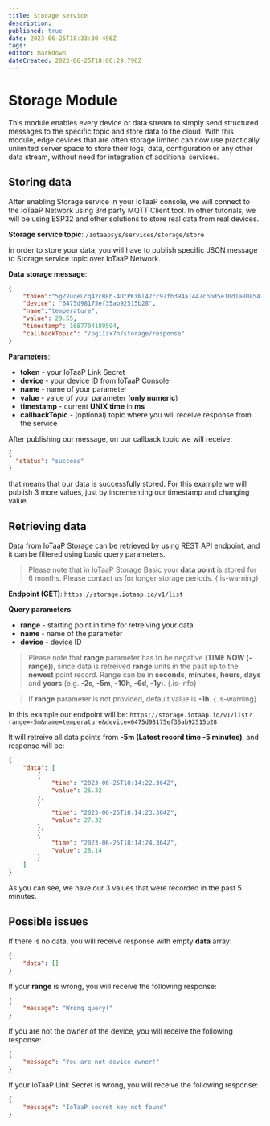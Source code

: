 ```yaml
---
title: Storage service
description: 
published: true
date: 2023-06-25T18:33:30.496Z
tags: 
editor: markdown
dateCreated: 2023-06-25T18:06:29.790Z
---
```


# Storage Module
This module enables every device or data stream to simply send structured messages to the specific topic and store data to the cloud. With this module, edge devices that are often storage limited can now use practically unlimited server space to store their logs, data, configuration or any other data stream, without need for integration of additional services.

## Storing data
After enabling Storage service in your IoTaaP console, we will connect to the IoTaaP Network using 3rd party MQTT Client tool. In other tutorials, we will be using ESP32 and other solutions to store real data from real devices. 

**Storage service topic**: `/iotaapsys/services/storage/store`

In order to store your data, you will have to publish specific JSON message to Storage service topic over IoTaaP Network.

**Data storage message**:
```JSON
{
    "token":"5gZVuqeLcq42cBFb-4DtPKiNl47cc97fb394a1447cbbd5e10d1a80854-2aa",
    "device": "6475d98175ef35ab92515b28",
    "name":"temperature",
    "value": 29.55,
    "timestamp": 1687704189594,
    "callbackTopic": "/pgiIzx7n/storage/response"
}
```

**Parameters**:
- **token** - your IoTaaP Link Secret
- **device** - your device ID from IoTaaP Console
- **name** - name of your parameter 
- **value** - value of your parameter (**only numeric**)
- **timestamp** - current **UNIX time** in **ms**
- **callbackTopic** - (optional) topic where you will receive response from the service


After publishing our message, on our callback topic we will receive:
```JSON
{
  "status": "success"
}
```
that means that our data is successfully stored. For this example we will publish 3 more values, just by incrementing our timestamp and changing value.

## Retrieving data
Data from IoTaaP Storage can be retrieved by using REST API endpoint, and it can be filtered using basic query parameters.


> Please note that in IoTaaP Storage Basic your **data point** is stored for 6 months. Please contact us for longer storage periods.
{.is-warning}

**Endpoint (GET)**: `https://storage.iotaap.io/v1/list`

**Query parameters**:
- **range** - starting point in time for retreiving your data
- **name** - name of the parameter
- **device** - device ID

> Please note that **range** parameter has to be negative (**TIME NOW (-range)**), since data is retreived **range** units in the past up to the **newest** point record. Range can be in **seconds**, **minutes**, **hours**, **days** and **years** (e.g. **-2s**, **-5m**, **-10h**, **-6d**, **-1y**).
{.is-info}

> If **range** parameter is not provided, default value is **-1h**.
{.is-warning}


In this example our endpoint will be: `https://storage.iotaap.io/v1/list?range=-5m&name=temperature&device=6475d98175ef35ab92515b28`

It will retreive all data points from **-5m (Latest record time -5 minutes)**, and response will be:

```JSON
{
    "data": [
        {
            "time": "2023-06-25T18:14:22.364Z",
            "value": 26.32
        },
        {
            "time": "2023-06-25T18:14:23.364Z",
            "value": 27.32
        },
        {
            "time": "2023-06-25T18:14:24.364Z",
            "value": 28.14
        }
    ]
}
```

As you can see, we have our 3 values that were recorded in the past 5 minutes. 

## Possible issues
If there is no data, you will receive response with empty **data** array:

```JSON
{
    "data": []
}
```

If your **range** is wrong, you will receive the following response:
```JSON
{
    "message": "Wronq query!"
}
```

If you are not the owner of the device, you will receive the following response:
```JSON
{
    "message": "You are not device owner!"
}
```

If your IoTaaP Link Secret is wrong, you will receive the following response:
```JSON
{
    "message": "IoTaaP secret key not found"
}
```
